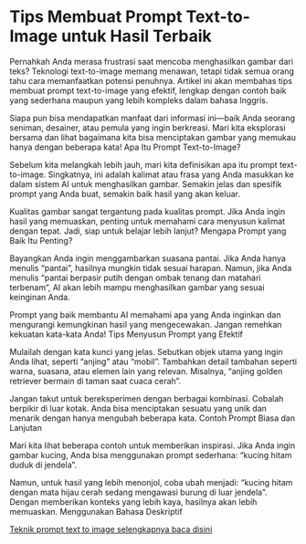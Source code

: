 # Tips Membuat Prompt Text-to-Image untuk Hasil Terbaik

Pernahkah Anda merasa frustrasi saat mencoba menghasilkan gambar dari teks? Teknologi text-to-image memang menawan, tetapi tidak semua orang tahu cara memanfaatkan potensi penuhnya. Artikel ini akan membahas tips membuat prompt text-to-image yang efektif, lengkap dengan contoh baik yang sederhana maupun yang lebih kompleks dalam bahasa Inggris.

Siapa pun bisa mendapatkan manfaat dari informasi ini—baik Anda seorang seniman, desainer, atau pemula yang ingin berkreasi. Mari kita eksplorasi bersama dan lihat bagaimana kita bisa menciptakan gambar yang memukau hanya dengan beberapa kata!
Apa Itu Prompt Text-to-Image?

Sebelum kita melangkah lebih jauh, mari kita definisikan apa itu prompt text-to-image. Singkatnya, ini adalah kalimat atau frasa yang Anda masukkan ke dalam sistem AI untuk menghasilkan gambar. Semakin jelas dan spesifik prompt yang Anda buat, semakin baik hasil yang akan keluar.

Kualitas gambar sangat tergantung pada kualitas prompt. Jika Anda ingin hasil yang memuaskan, penting untuk memahami cara menyusun kalimat dengan tepat. Jadi, siap untuk belajar lebih lanjut?
Mengapa Prompt yang Baik Itu Penting?

Bayangkan Anda ingin menggambarkan suasana pantai. Jika Anda hanya menulis “pantai”, hasilnya mungkin tidak sesuai harapan. Namun, jika Anda menulis “pantai berpasir putih dengan ombak tenang dan matahari terbenam”, AI akan lebih mampu menghasilkan gambar yang sesuai keinginan Anda.

Prompt yang baik membantu AI memahami apa yang Anda inginkan dan mengurangi kemungkinan hasil yang mengecewakan. Jangan remehkan kekuatan kata-kata Anda!
Tips Menyusun Prompt yang Efektif

Mulailah dengan kata kunci yang jelas. Sebutkan objek utama yang ingin Anda lihat, seperti “anjing” atau “mobil”. Tambahkan detail tambahan seperti warna, suasana, atau elemen lain yang relevan. Misalnya, “anjing golden retriever bermain di taman saat cuaca cerah”.

Jangan takut untuk bereksperimen dengan berbagai kombinasi. Cobalah berpikir di luar kotak. Anda bisa menciptakan sesuatu yang unik dan menarik dengan hanya mengubah beberapa kata.
Contoh Prompt Biasa dan Lanjutan

Mari kita lihat beberapa contoh untuk memberikan inspirasi. Jika Anda ingin gambar kucing, Anda bisa menggunakan prompt sederhana: “kucing hitam duduk di jendela”.

Namun, untuk hasil yang lebih menonjol, coba ubah menjadi: “kucing hitam dengan mata hijau cerah sedang mengawasi burung di luar jendela”. Dengan memberikan konteks yang lebih kaya, hasilnya akan lebih memuaskan.
Menggunakan Bahasa Deskriptif

[Teknik prompt text to image selengkapnya baca disini](https://aiku.biz.id/tips-membuat-prompt-text-to-image-untuk-hasil-terbaik/)
